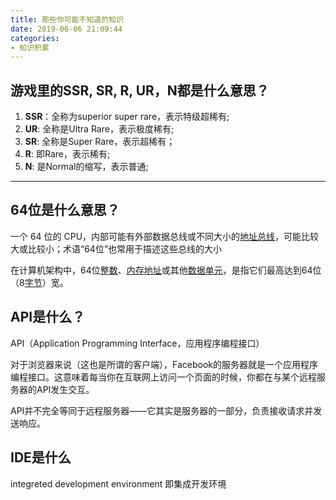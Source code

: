 ```yaml
---
title: 那些你可能不知道的知识
date: 2019-06-06 21:09:44
categories: 
- 知识积累
---
```


## 游戏里的SSR, SR, R, UR，N都是什么意思？

1. **SSR**：全称为superior super rare，表示特级超稀有;
2. **UR**:  全称是Ultra Rare，表示极度稀有;
3. **SR**:   全称是Super Rare，表示超稀有；
4. **R**:   即Rare，表示稀有;
5. **N**:   是Normal的缩写，表示普通;

***

## 64位是什么意思？

一个 64 位的 CPU，内部可能有外部数据总线或不同大小的[地址总线](https://baike.baidu.com/item/地址总线)，可能比较大或比较小；术语“64位”也常用于描述这些总线的大小

在计算机架构中，64位[整数](https://baike.baidu.com/item/整数/1293937)、[内存地址](https://baike.baidu.com/item/内存地址/7354236)或其他[数据单元](https://baike.baidu.com/item/数据单元/1415766)，是指它们最高达到64位（8[字节](https://baike.baidu.com/item/字节/1096318)）宽。

## API是什么？

API（Application Programming Interface，应用程序编程接口）

对于浏览器来说（这也是所谓的客户端），Facebook的服务器就是一个应用程序编程接口。这意味着每当你在互联网上访问一个页面的时候，你都在与某个远程服务器的API发生交互。

API并不完全等同于远程服务器——它其实是服务器的一部分，负责接收请求并发送响应。

## IDE是什么

integreted development environment 即集成开发环境

